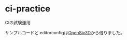 # ci-practice
CIの試験運用

サンプルコードと.editorconfigは[OpenSiv3D](https://github.com/Siv3D/OpenSiv3D)から借りました。

